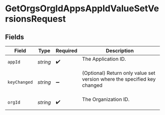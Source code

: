 # GetOrgsOrgIdAppsAppIdValueSetVersionsRequest


## Fields

| Field                                                                      | Type                                                                       | Required                                                                   | Description                                                                |
| -------------------------------------------------------------------------- | -------------------------------------------------------------------------- | -------------------------------------------------------------------------- | -------------------------------------------------------------------------- |
| `appId`                                                                    | *string*                                                                   | :heavy_check_mark:                                                         | The Application ID.<br/><br/>                                              |
| `keyChanged`                                                               | *string*                                                                   | :heavy_minus_sign:                                                         | (Optional) Return only value set version where the specified key changed<br/><br/> |
| `orgId`                                                                    | *string*                                                                   | :heavy_check_mark:                                                         | The Organization ID.<br/><br/>                                             |